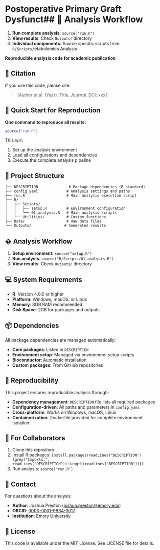 # Postoperative Primary Graft Dysfunct## 🔬 Analysis Workflow

1. **Run complete analysis**: `source("run.R")`
2. **View results**: Check `Outputs/` directory
3. **Individual components**: Source specific scripts from `R/Scripts/`etabolomics Analysis

**Reproducible analysis code for academic publication**

## 📖 Citation

If you use this code, please cite:
> [Author et al. (Year). Title. *Journal*. DOI: xxx]

## 🚀 Quick Start for Reproduction

**One command to reproduce all results:**

```r
source("run.R")
```

This will:
1. Set up the analysis environment
2. Load all configurations and dependencies
3. Execute the complete analysis pipeline

## 📁 Project Structure

```
├── DESCRIPTION              # Package dependencies (R standard)
├── config.yaml             # Analysis settings and paths
├── run.R                   # Main analysis execution script
├── R/
│   ├── Scripts/
│   │   ├── setup.R         # Environment configuration  
│   │   └── 01_analysis.R   # Main analysis scripts
│   └── Utilities/          # Custom functions
├── Data/                   # Raw data files
└── Outputs/               # Generated results
```

## � Analysis Workflow

1. **Setup environment**: `source("setup.R")`
2. **Run analysis**: `source("R/Scripts/01_analysis.R")`
3. **View results**: Check `Outputs/` directory

## 💻 System Requirements

- **R**: Version 4.0.0 or higher
- **Platform**: Windows, macOS, or Linux
- **Memory**: 8GB RAM recommended
- **Disk Space**: 2GB for packages and outputs

## 📦 Dependencies

All package dependencies are managed automatically:

- **Core packages**: Listed in `DESCRIPTION`
- **Environment setup**: Managed via environment setup scripts
- **Bioconductor**: Automatic installation
- **Custom packages**: From GitHub repositories

## 🔄 Reproducibility

This project ensures reproducible analysis through:

- **Dependency management**: `DESCRIPTION` file lists all required packages
- **Configuration-driven**: All paths and parameters in `config.yaml`
- **Cross-platform**: Works on Windows, macOS, Linux
- **Containerization**: Dockerfile provided for complete environment isolation

## 🤝 For Collaborators

1. Clone this repository
2. Install R packages: `install.packages(readLines("DESCRIPTION")[grep("Imports:", readLines("DESCRIPTION")):length(readLines("DESCRIPTION"))])`
3. Run analysis: `source("run.R")`

## 📧 Contact

For questions about the analysis:
- **Author**: Joshua Preston (joshua.preston@emory.edu)
- **ORCID**: [0000-0001-9834-3017](https://orcid.org/0000-0001-9834-3017)
- **Institution**: Emory University

## 📄 License

This code is available under the MIT License. See LICENSE file for details.
